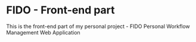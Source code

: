 # FIDO - Front-end part

This is the front-end part of my personal project - FIDO Personal Workflow Management Web Application
